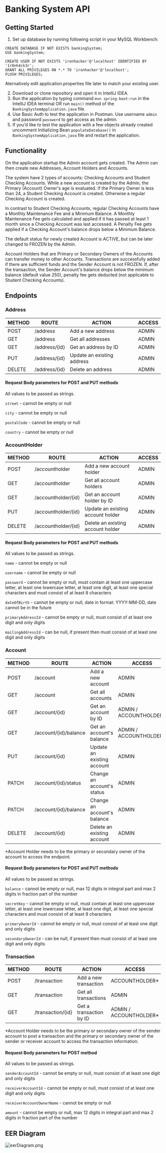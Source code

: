 # Banking System API

## Getting Started
1. Set up database by running following script in your MySQL Workbench:

```
CREATE DATABASE IF NOT EXISTS bankingSystem;
USE bankingSystem;

CREATE USER IF NOT EXISTS 'ironhacker'@'localhost' IDENTIFIED BY '1r0nh4ck3r';
GRANT ALL PRIVILEGES ON *.* TO 'ironhacker'@'localhost';
FLUSH PRIVILEGES;
```
Aternatively edit application.properties file later to match your existing user.

2. Download or clone repository and open it in IntelliJ IDEA.
3. Run the application by typing command ```mvn spring-boot:run``` in the IntelliJ IDEA terminal
OR run ```main()``` method of the ```BankingSystemApplication.java``` file.
4. Use Basic Auth to test the application in Postman. Use username ```admin``` and password ```password``` to get access as the admin.
5. If you'd like to test the application with a few objects already created uncomment Initializing Bean ```populateDatabase()``` in ```BankingSystemApplication.java``` file and restart the application.

## Functionality

On the application startup the Admin account gets created. The Admin can then create new Addresses, Account Holders and Accounts.

The system have 2 types of accounts: Checking Accounts and Student Checking Accounts. While a new account is created by the Admin, the Primary (Account) Owner's age is evaluated. If the Primary Owner is less than 24, a Student Checking Account is created. Otherwise a regular Checking Account is created. 

In contrast to Student Checking Accounts, regular Checking Accounts have a Monthly Maintenance Fee and a Minimum Balance. A Monthly Maintenance Fee gets calculated and applied if it has passed at least 1 month since a Checking Account was last accessed. A Penalty Fee gets applied if a Checking Account's balance drops below a Minimum Balance.

The default status for newly created Account is ACTIVE, but can be later changed to FROZEN by the Admin.

Account Holders that are Primary or Secondary Owners of the Accounts can transfer money to other Accounts. Transactions are successfully added if there are sufficient funds and the Sender Account is not FROZEN. If, after the transaction, the Sender Account's balance drops below the minimum balance (default value 250), penalty fee gets deducted (not applicable to Student Checking Accounts).

## Endpoints

### Address
|METHOD|ROUTE|ACTION|ACCESS
|---|----|----|---|
|POST|/address|Add a new address|ADMIN
|GET|/address|Get all addresses|ADMIN
|GET|/address/{id}|Get an address by ID|ADMIN
|PUT|/address/{id}|Update an existing address|ADMIN
|DELETE|/address/{id}|Delete an address|ADMIN

#### Request Body parameters for POST and PUT methods
All values to be passed as strings.

```street``` - cannot be empty or null

```city``` - cannot be empty or null

```postalCode``` - cannot be empty or null

```country``` - cannot be empty or null

### AccountHolder
|METHOD|ROUTE|ACTION|ACCESS
|---|----|----|---|
|POST|/accountholder|Add a new account holder|ADMIN
|GET|/accountholder|Get all account holders|ADMIN
|GET|/accountholder/{id}|Get an account holder by ID|ADMIN
|PUT|/accountholder/{id}|Update an existing account holder|ADMIN
|DELETE|/accountholder/{id}|Delete an existing account holder|ADMIN

#### Request Body parameters for POST and PUT methods
All values to be passed as strings.

```name``` - cannot be empty or null

```username``` - cannot be empty or null

```password``` - cannot be empty or null, must contain at least one uppercase letter, at least one lowercase letter, at least one digit, at least one special characters and must consist of at least 8 characters

```dateOfBirth``` - cannot be empty or null, date in format: YYYY-MM-DD, date cannot be in the future

```primaryAddressId``` - cannot be empty or null, must consist of at least one digit and only digits

```mailingAddressId``` - can be null, if present then must consist of at least one digit and only digits

### Account
|METHOD|ROUTE|ACTION|ACCESS
|---|----|----|---|
|POST|/account|Add a new account|ADMIN
|GET|/account|Get all accounts|ADMIN
|GET|/account/{id}|Get an account by ID|ADMIN / ACCOUNTHOLDER*
|GET|/account/{id}/balance|Get an account's balance|ADMIN / ACCOUNTHOLDER*
|PUT|/account/{id}|Update an existing account|ADMIN
|PATCH|/account/{id}/status|Change an account's status|ADMIN
|PATCH|/account/{id}/balance|Change an account's balance|ADMIN
|DELETE|/account/{id}|Delete an existing account|ADMIN

*Account Holder needs to be the primary or secondary owner of the account to access the endpoint.

#### Request Body parameters for POST and PUT methods
All values to be passed as strings.

```balance``` - cannot be empty or null, max 12 digits in integral part and max 2 digits in fraction part of the number

```secretKey``` - cannot be empty or null, must contain at least one uppercase letter, at least one lowercase letter, at least one digit, at least one special characters and must consist of at least 8 characters

```primaryOwnerId``` - cannot be empty or null, must consist of at least one digit and only digits

```secondaryOwnerId``` - can be null, if present then must consist of at least one digit and only digits

### Transaction
|METHOD|ROUTE|ACTION|ACCESS
|---|----|----|---|
|POST|/transaction|Add a new transaction|ACCOUNTHOLDER*
|GET|/transaction|Get all transactions|ADMIN
|GET|/transaction/{id}|Get a transaction by ID|ADMIN / ACCOUNTHOLDER*

*Account Holder needs to be the primary or secondary owner of the sender account to post a transaction and the primary or secondary owner of the sender or receiver account to access the transaction information.

#### Request Body parameters for POST method
All values to be passed as strings.

```senderAccountId``` - cannot be empty or null, must consist of at least one digit and only digits

```receiverAccountId``` - cannot be empty or null, must consist of at least one digit and only digits

```receiverAccountOwnerName``` - cannot be empty or null

```amount``` - cannot be empty or null, max 12 digits in integral part and max 2 digits in fraction part of the number

## EER Diagram

![eerDiagram.png](https://github.com/EN-IH-WDPT-JUN21/kat-wasik-Midterm-Project-Banking-System/blob/main/src/main/resources/eerDiagram.png)
